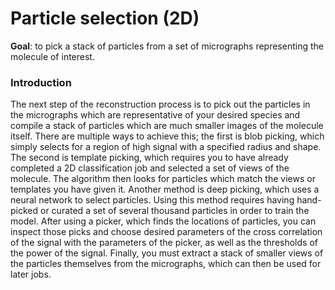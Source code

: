 # Particle selection (2D)

__Goal__: to pick a stack of particles from a set of micrographs representing the molecule of interest.

### Introduction

The next step of the reconstruction process is to pick out the particles in the micrographs which are representative of your desired species and compile a stack of particles which are much smaller images of the molecule itself. There are multiple ways to achieve this; the first is blob picking, which simply selects for a region of high signal with a specified radius and shape. The second is template picking, which requires you to have already completed a 2D classification job and selected a set of views of the molecule. The algorithm then looks for particles which match the views or templates you have given it. Another method is deep picking, which uses a neural network to select particles. Using this method requires having hand-picked or curated a set of several thousand particles in order to train the model. After using a picker, which finds the locations of particles, you can inspect those picks and choose desired parameters of the cross correlation of the signal with the parameters of the picker, as well as the thresholds of the power of the signal. Finally, you must extract a stack of smaller views of the particles themselves from the micrographs, which can then be used for later jobs.

